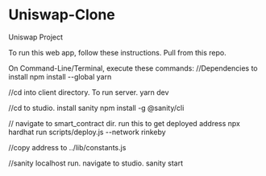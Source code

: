 # Uniswap-Clone
Uniswap Project

To run this web app, follow these instructions.
Pull from this repo.

On Command-Line/Terminal, execute these commands:
//Dependencies to install
npm install --global yarn

//cd into client directory. To run server.
yarn dev

//cd to studio. install sanity
npm install -g @sanity/cli

// navigate to smart_contract dir. run this to get deployed address
npx hardhat run scripts/deploy.js --network rinkeby

//copy address to ../lib/constants.js

//sanity localhost run. navigate to studio.
sanity start

